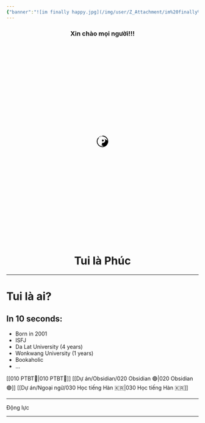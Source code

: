 ```yaml
---
{"banner":"![im finally happy.jpg](/img/user/Z_Attachment/im%20finally%20happy.jpg)","banner_y":0.42,"banner_lock":false,"dg-publish":true,"dg-home":true,"dg-pinned":true,"title":"🏠 Homepage","permalink":"/000-homepage/","pinned":true,"tags":["gardenEntry"],"dgPassFrontmatter":true}
---
```


### <center>Xin chào mọi người!!!</center>
<center>

<svg xmlns="http://www.w3.org/2000/svg" id="Layer_7" enable-background="new 0 0 200 200" height="512" viewBox="0 0 200 200" width="30"><path d="m105.6 100.9h-13.6v-32.5h13.6c3.4 0 6.2.7 8.6 2 2.4 1.4 4.2 3.2 5.6 5.6s2 5.2 2 8.6-.7 6.2-2.1 8.7c-1.4 2.4-3.2 4.3-5.6 5.6s-5.2 2-8.5 2zm-30.7-84.9c3.3 0 6-2.7 6-6s-2.7-6-6-6-6 2.7-6 6 2.7 6 6 6zm25.1-15.5c-3.3 0-6 2.7-6 6s2.7 6 6 6c43.1 0 78.8 30.3 86.1 71.8l-55.5-32.9c4.4 3.2 8 7.3 10.8 12.1 3.5 6.2 5.3 13.2 5.3 21s-1.8 14.9-5.2 21.1c-3.5 6.3-8.5 11.3-14.7 14.8s-13.2 5.3-21 5.3h-13.8v24c0 3.3-1.2 6.3-3.4 8.6-2.3 2.4-5.5 3.8-9 3.8-1.2 0-2.4-.2-3.6-.5l42.1 24c-5.8 1.2-11.9 1.9-18.1 1.9-48.2 0-87.4-39.2-87.4-87.4 0-22.4 8.5-43.7 23.8-60 2.3-2.4 2.2-6.2-.2-8.5s-6.2-2.2-8.5.2c-17.6 18.5-27.2 42.7-27.2 68.2 0 54.9 44.6 99.5 99.5 99.5s99.5-44.6 99.5-99.5c0-58-44.8-99.5-99.5-99.5zm-48.3 25.5c3.3 0 6-2.7 6-6s-2.7-6-6-6-6 2.7-6 6 2.7 6 6 6z"/></svg>

</center>

# <center>Tui là Phúc</center>

___
# Tui là ai?

## In 10 seconds:
- Born in 2001
- ISFJ
- Da Lat University (4 years)
- Wonkwang University (1 years)
- Bookaholic
- ...

[[010 PTBT🧐\|010 PTBT🧐]]
[[Dự án/Obsidian/020 Obsidian 🟣\|020 Obsidian 🟣]]
[[Dự án/Ngoại ngữ/030 Học tiếng Hàn 🇰🇷\|030 Học tiếng Hàn 🇰🇷]]
___
Động lực

___
